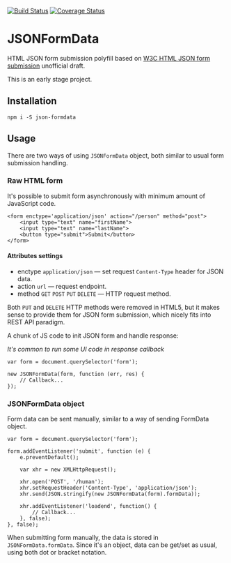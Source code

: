 [![Build Status](https://api.travis-ci.org/roman01la/JSONFormData.svg?branch=umd)](https://travis-ci.org/roman01la/JSONFormData)
[![Coverage Status](https://coveralls.io/repos/roman01la/JSONFormData/badge.svg?branch=umd)](https://coveralls.io/r/roman01la/JSONFormData)

# JSONFormData

HTML JSON form submission polyfill based on [W3C HTML JSON form submission](http://darobin.github.io/formic/specs/json/) unofficial draft.

This is an early stage project.

## Installation

```
npm i -S json-formdata
```

## Usage
There are two ways of using `JSONFormData` object, both similar to usual form submission handling.

### Raw HTML form
It's possible to submit form asynchronously with minimum amount of JavaScript code.

```
<form enctype='application/json' action="/person" method="post">
    <input type="text" name="firstName">
    <input type="text" name="lastName">
    <button type="submit">Submit</button>
</form>
```

#### Attributes settings
- enctype `application/json` ― set request `Content-Type` header for JSON data.
- action `url` ― request endpoint.
- method `GET` `POST` `PUT` `DELETE` ― HTTP request method.

Both `PUT` and `DELETE` HTTP methods were removed in HTML5, but it makes sense to provide them for JSON form submission, which nicely fits into REST API paradigm.

A chunk of JS code to init JSON form and handle response:

*It's common to run some UI code in response callback*

```
var form = document.querySelector('form');

new JSONFormData(form, function (err, res) {
    // Callback...
});
```

### JSONFormData object
Form data can be sent manually, similar to a way of sending FormData object.

```
var form = document.querySelector('form');

form.addEventListener('submit', function (e) {
    e.preventDefault();

    var xhr = new XMLHttpRequest();

    xhr.open('POST', '/human');
    xhr.setRequestHeader('Content-Type', 'application/json');
    xhr.send(JSON.stringify(new JSONFormData(form).formData));

    xhr.addEventListener('loadend', function() {
        // Callback...
    }, false);
}, false);
```

When submitting form manually, the data is stored in `JSONFormData.formData`. Since it's an object, data can be get/set as usual, using both dot or bracket notation.
